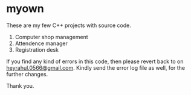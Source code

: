 # myown
These are my few C++ projects with source code.
1. Computer shop management
2. Attendence manager
3. Registration desk

If you find any kind of errors in this code, then please revert back to on heyrahul.0566@gmail.com.
Kindly send the error log file as well, for the further changes. 

Thank you.
